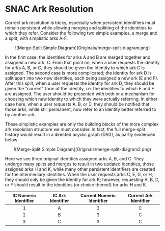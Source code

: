 # SNAC Ark Resolution

Correct ark resolution is tricky, especially when persistent identifiers must remain persistent while allowing merging and splitting of the identities to which they refer.  Consider the following two simple examples, a merge and a split, with simplistic arks A-F.  

<p style="text-align: center">
![Merge-Split Simple Diagram](Originals/merge-split-diagram.png)
</p>

In the first case, the identities for arks A and B are merged together and assigned a new ark, C.  From that point on, when a user requests the identity for arks A, B, or C, they should be given the identity to which ark C is assigned.  The second case is more complicated; the identity for ark D is split apart into two new identities, each being assigned a new ark (E and F).  After this split, when a user requests the identity for ark D, they should be given the "current" form of the identity, i.e. the identities to which E and F are assigned.  The user should be presented with both or a mechanism for choosing which new identity to which they were actually referring.  In either case here, when a user requests A, B, or D, they should be notified that those arks, while still permanent, now refer to an identity better referred to by another ark.

These simplistic examples are only the building blocks of the more complex ark resolution structure we must consider.  In fact, the full merge-split history would result in a directed acyclic graph (DAG), as partly evidenced below.

<p style="text-align: center">
![Merge-Split Simple Diagram](Originals/merge-split-diagram2.png)
</p>

Here we see three original identities assigned arks A, B, and C.  They undergo many splits and merges to result in two updated identities, those assigned arks H and K, while many other persistent identifiers are created for the intermediary identities.  When the user requests arks C, E, G, or H, they should only be given the identity for ark K; however, requesting A, B, D, or F should result in the identities (or choice thereof) for arks H and K.



| IC Numeric Identifier | IC Ark Identifier | Current Numeric Identifier | Current Ark Identifier |
|:---------------------:|:-----------------:|:--------------------------:|:----------------------:|
| 1                     | A                 | 3                          | C                      |
| 2                     | B                 | 3                          | C                      |
| 3                     | C                 | 3                          | C                      |
